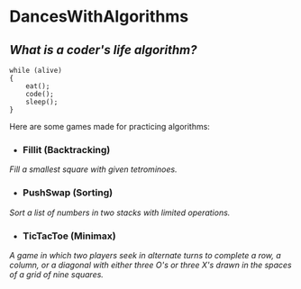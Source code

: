 # DancesWithAlgorithms

## *What is a coder's life algorithm?*

```
while (alive)
{
    eat();
    code();
    sleep();
}
```

Here are some games made for practicing algorithms:

- ### Fillit (Backtracking)
*Fill a smallest square with given tetrominoes.*

- ### PushSwap (Sorting)
*Sort a list of numbers in two stacks with limited operations.*

- ### TicTacToe (Minimax)
*A game in which two players seek in alternate turns to complete a row, a column, or a diagonal with either three O's or three X's drawn in the spaces of a grid of nine squares.*
